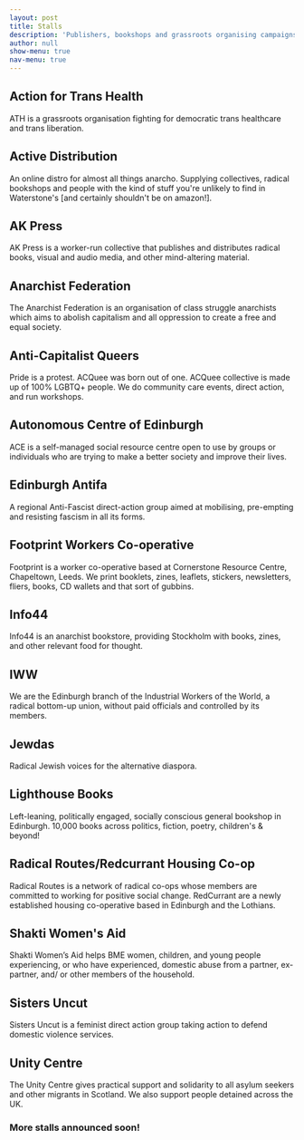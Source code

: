 ```yaml
---
layout: post
title: Stalls
description: 'Publishers, bookshops and grassroots organising campaigns at the Edinburgh Anarchist Feminist Bookfair.'
author: null
show-menu: true
nav-menu: true
---
```


## Action for Trans Health
ATH is a grassroots organisation fighting for democratic trans healthcare and trans liberation.

## Active Distribution
An online distro for almost all things anarcho. Supplying collectives, radical bookshops and people with the kind of stuff you're unlikely to find in Waterstone's [and certainly shouldn't be on amazon!].

## AK Press
AK Press is a worker-run collective that publishes and distributes radical books, visual and audio media, and other mind-altering material.

## Anarchist Federation
The Anarchist Federation is an organisation of class struggle anarchists which aims to abolish capitalism and all oppression to create a free and equal society. 

## Anti-Capitalist Queers
Pride is a protest. ACQuee was born out of one. ACQuee collective is made up of 100% LGBTQ+ people. We do community care events, direct action, and run workshops. 

## Autonomous Centre of Edinburgh
ACE is a self-managed social resource centre open to use by groups or individuals who are trying to make a better society and improve their lives.

## Edinburgh Antifa
A regional Anti-Fascist direct-action group aimed at mobilising, pre-empting and resisting fascism in all its forms.

## Footprint Workers Co-operative
Footprint is a worker co-operative based at Cornerstone Resource Centre, Chapeltown, Leeds. We print booklets, zines, leaflets, stickers, newsletters, fliers, books, CD wallets and that sort of gubbins.

## Info44
Info44 is an anarchist bookstore, providing Stockholm with books, zines, and other relevant food for thought.

## IWW
We are the Edinburgh branch of the Industrial Workers of the World, a radical bottom-up union, without paid officials and controlled by its members.

## Jewdas
Radical Jewish voices for the alternative diaspora.

## Lighthouse Books
Left-leaning, politically engaged, socially conscious general bookshop in Edinburgh. 10,000 books across politics, fiction, poetry, children's & beyond!

## Radical Routes/Redcurrant Housing Co-op
Radical Routes is a network of radical co-ops whose members are committed to working for positive social change. RedCurrant are a newly established housing co-operative based in Edinburgh and the Lothians. 

## Shakti Women's Aid
Shakti Women’s Aid helps BME women, children, and young people experiencing, or who have experienced, domestic abuse from a partner, ex-partner, and/ or other members of the household. 

## Sisters Uncut
Sisters Uncut is a feminist direct action group taking action to defend domestic violence services.

## Unity Centre
The Unity Centre gives practical support and solidarity to all asylum seekers and other migrants in Scotland. We also support people detained across the UK.

### More stalls announced soon!
